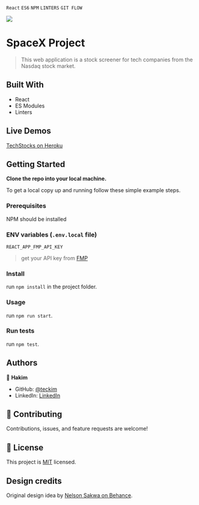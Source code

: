 `React` `ES6` `NPM` `LINTERS` `GIT FLOW` <br>

![](https://img.shields.io/badge/Microverse-blueviolet)

# SpaceX Project

> This web application is a stock screener for tech companies from the Nasdaq stock market.

## Built With

- React
- ES Modules
- Linters

## Live Demos

[TechStocks on Heroku](https://techstocks-teckim.herokuapp.com/)


## Getting Started

**Clone the repo into your local machine.**

To get a local copy up and running follow these simple example steps.

### Prerequisites
NPM should be installed

### ENV variables (`.env.local` file)
`REACT_APP_FMP_API_KEY`
> get your API key from [FMP](https://site.financialmodelingprep.com/developer/docs/)

### Install
run `npm install` in the project folder.

### Usage
run `npm run start`.

### Run tests
run `npm test`.

## Authors
👤 **Hakim**
- GitHub: [@teckim](https://github.com/teckim)
- LinkedIn: [LinkedIn](https://www.linkedin.com/in/baheddi-hakim/)

## 🤝 Contributing
Contributions, issues, and feature requests are welcome!

## 📝 License
This project is [MIT](./LICENSE) licensed.

## Design credits
Original design idea by [Nelson Sakwa on Behance](https://www.behance.net/sakwadesignstudio).